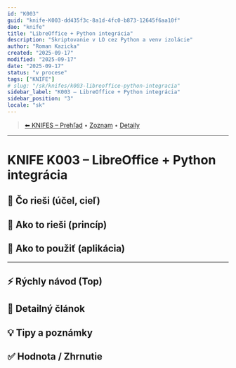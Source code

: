 ```yaml
---
id: "K003"
guid: "knife-K003-dd435f3c-8a1d-4fc0-b873-12645f6aa10f"
dao: "knife"
title: "LibreOffice + Python integrácia"
description: "Skriptovanie v LO cez Python a venv izolácie"
author: "Roman Kazicka"
created: "2025-09-17"
modified: "2025-09-17"
date: "2025-09-17"
status: "v procese"
tags: ["KNIFE"]
# slug: "/sk/knifes/k003-libreoffice-python-integracia"
sidebar_label: "K003 – LibreOffice + Python integrácia"
sidebar_position: "3"
locale: "sk"
---
```

<!-- body:start -->

<!-- nav:knifes -->
> [⬅ KNIFES – Prehľad](../overview.md) • [Zoznam](../KNIFE_Overview_List.md) • [Detaily](../KNIFE_Overview_Details.md)
---
# KNIFE K003 – LibreOffice + Python integrácia

## 🎯 Čo rieši (účel, cieľ)

## 🧩 Ako to rieši (princíp)

## 🧪 Ako to použiť (aplikácia)

---

## ⚡ Rýchly návod (Top)

## 📜 Detailný článok

## 💡 Tipy a poznámky

## ✅ Hodnota / Zhrnutie
